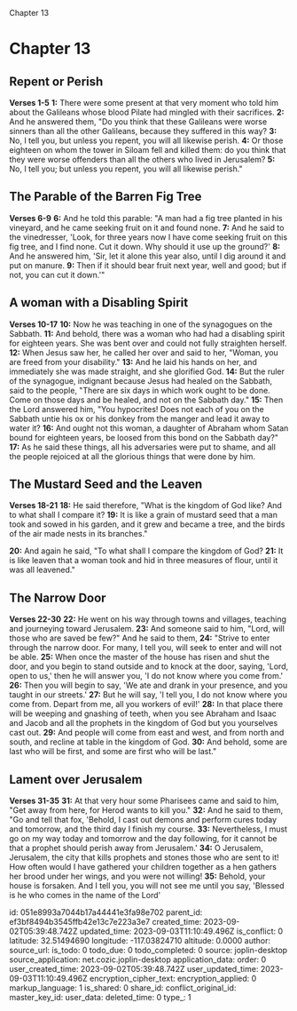 Chapter 13

# Chapter 13
## Repent or Perish
**Verses 1-5**
**1:** There were some present at that very moment who told him about the Galileans whose blood Pilate had mingled with their sacrifices.
**2:** And he answered them, "Do you think that these Galileans were worse sinners than all the other Galileans, because they suffered in this way?
**3:** No, I tell you, but unless you repent, you will all likewise perish.
**4:** Or those eighteen on whom the tower in Siloam fell and killed them: do you think that they were worse offenders than all the others who lived in Jerusalem?
**5:** No, I tell you; but unless you repent, you will all likewise perish."

## The Parable of the Barren Fig Tree
**Verses 6-9**
**6:** And he told this parable: "A man had a fig tree planted in his vineyard, and he came seeking fruit on it and found none.
**7:** And he said to the vinedresser, 'Look, for three years now I have come seeking fruit on this fig tree, and I find none. Cut it down. Why should it use up the ground?'
**8:** And he answered him, 'Sir, let it alone this year also, until I dig around it and put on manure.
**9:** Then if it should bear fruit next year, well and good; but if not, you can cut it down.'"

## A woman with a Disabling Spirit
**Verses 10-17**
**10:** Now he was teaching in one of the synagogues on the Sabbath.
**11:** And behold, there was a woman who had had a disabling spirit for eighteen years. She was bent over and could not fully straighten herself.
**12:** When Jesus saw her, he called her over and said to her, "Woman, you are freed from your disability."
**13:** And he laid his hands on her, and immediately she was made straight, and she glorified God.
**14:** But the ruler of the synagogue, indignant because Jesus had healed on the Sabbath, said to the people, "There are six days in which work ought to be done. Come on those days and be healed, and not on the Sabbath day."
**15:** Then the Lord answered him, "You hypocrites! Does not each of you on the Sabbath untie his ox or his donkey from the manger and lead it away to water it?
**16:** And ought not this woman, a daughter of Abraham whom Satan bound for eighteen years, be loosed from this bond on the Sabbath day?"
**17:** As he said these things, all his adversaries were put to shame, and all the people rejoiced at all the glorious things that were done by him.

## The Mustard Seed and the Leaven
**Verses 18-21**
**18:** He said therefore, "What is the kingdom of God like? And to what shall I compare it?
**19:** It is like a grain of mustard seed that a man took and sowed in his garden, and it grew and became a tree, and the birds of the air made nests in its branches."

**20:** And again he said, "To what shall I compare the kingdom of God?
**21:** It is like leaven that a woman took and hid in three measures of flour, until it was all leavened."

## The Narrow Door
**Verses 22-30**
**22:** He went on his way through towns and villages, teaching and journeying toward Jerusalem.
**23:** And someone said to him, "Lord, will those who are saved be few?" And he said to them,
**24:** "Strive to enter through the narrow door. For many, I tell you, will seek to enter and will not be able.
**25:** When once the master of the house has risen and shut the door, and you begin to stand outside and to knock at the door, saying, 'Lord, open to us,' then he will answer you, 'I do not know where you come from.'
**26:** Then you will begin to say, 'We ate and drank in your presence, and you taught in our streets.' 
**27:** But he will say, 'I tell you, I do not know where you come from. Depart from me, all you workers of evil!'
**28:** In that place there will be weeping and gnashing of teeth, when you see Abraham and Isaac and Jacob and all the prophets in the kingdom of God but you yourselves cast out.
**29:** And people will come from east and west, and from north and south, and recline at table in the kingdom of God.
**30:** And behold, some are last who will be first, and some are first who will be last."

## Lament over Jerusalem
**Verses 31-35**
**31:** At that very hour some Pharisees came and said to him, "Get away from here, for Herod wants to kill you."
**32:** And he said to them, "Go and tell that fox, 'Behold, I cast out demons and perform cures today and tomorrow, and the third day I finish my course.
**33:** Nevertheless, I must go on my way today and tomorrow and the day following, for it cannot be that a prophet should perish away from Jerusalem.'
**34:** O Jerusalem, Jerusalem, the city that kills prophets and stones those who are sent to it! How often would I have gathered your children together as a hen gathers her brood under her wings, and you were not willing!
**35:** Behold, your house is forsaken. And I tell you, you will not see me until you say, 'Blessed is he who comes in the name of the Lord'

id: 051e8993a7044b17a44441e3fa98e702
parent_id: ef3bf8494b3545ffb42e13c7e223a3e7
created_time: 2023-09-02T05:39:48.742Z
updated_time: 2023-09-03T11:10:49.496Z
is_conflict: 0
latitude: 32.51494690
longitude: -117.03824710
altitude: 0.0000
author: 
source_url: 
is_todo: 0
todo_due: 0
todo_completed: 0
source: joplin-desktop
source_application: net.cozic.joplin-desktop
application_data: 
order: 0
user_created_time: 2023-09-02T05:39:48.742Z
user_updated_time: 2023-09-03T11:10:49.496Z
encryption_cipher_text: 
encryption_applied: 0
markup_language: 1
is_shared: 0
share_id: 
conflict_original_id: 
master_key_id: 
user_data: 
deleted_time: 0
type_: 1